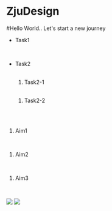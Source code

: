 # ZjuDesign
#Hello World.. Let's start a new journey
<ul><li>Task1</li></ul><br>
<ul><li>Task2</li><br>
<ol><li>Task2-1</li></ol><br>
<ol><li>Task2-2</li></ol><br>
</ul><br>
<ol><li>Aim1</li></ol><br>
<ol><li>Aim2</li></ol><br>
<ol><li>Aim3</li></ol><br>

![](https://tse4-mm.cn.bing.net/th/id/OIP-C.Zqvu-nRxN5199Uy0qJ2mMAHaDb?pid=ImgDet&rs=1)
![](https://www.securitynewspaper.com/snews-up/2019/10/Icons_CTF.png)
 
